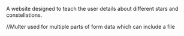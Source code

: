 A website designed to teach the user details about different stars and constellations. 


//Multer used for multiple parts of form data which can include a file